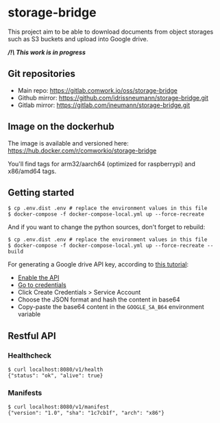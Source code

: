 # storage-bridge

This project aim to be able to download documents from object storages such as S3 buckets and upload into Google drive.

**_/!\ This work is in progress_**

## Git repositories

* Main repo: https://gitlab.comwork.io/oss/storage-bridge
* Github mirror: https://github.com/idrissneumann/storage-bridge.git
* Gitlab mirror: https://gitlab.com/ineumann/storage-bridge.git

## Image on the dockerhub

The image is available and versioned here: https://hub.docker.com/r/comworkio/storage-bridge

You'll find tags for arm32/aarch64 (optimized for raspberrypi) and x86/amd64 tags.

## Getting started

```shell
$ cp .env.dist .env # replace the environment values in this file
$ docker-compose -f docker-compose-local.yml up --force-recreate
```

And if you want to change the python sources, don't forget to rebuild:

```shell
$ cp .env.dist .env # replace the environment values in this file
$ docker-compose -f docker-compose-local.yml up --force-recreate --build
```

For generating a Google drive API key, according to [this tutorial](https://developers.google.com/drive/api/quickstart/python):
* [Enable the API](https://console.cloud.google.com/flows/enableapi?apiid=drive.googleapis.com)
* [Go to credentials](https://console.cloud.google.com/apis/credentials)
* Click Create Credentials > Service Account
* Choose the JSON format and hash the content in base64
* Copy-paste the base64 content in the `GOOGLE_SA_B64` environment variable

## Restful API

### Healthcheck

```shell
$ curl localhost:8080/v1/health
{"status": "ok", "alive": true}
```

### Manifests

```shell
$ curl localhost:8080/v1/manifest 
{"version": "1.0", "sha": "1c7cb1f", "arch": "x86"}
```
